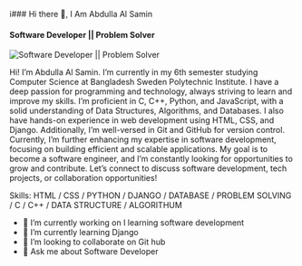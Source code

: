 i### Hi there 👋, I Am Abdulla Al Samin
#### Software Developer || Problem Solver
![Software Developer || Problem Solver](https://arturssmirnovs.github.io/github-profile-readme-generator/images/banner.png)

Hi! I’m Abdulla Al Samin. I’m currently in my 6th semester studying Computer Science at Bangladesh Sweden Polytechnic Institute. I have a deep passion for programming and technology, always striving to learn and improve my skills.
I’m proficient in C, C++, Python, and JavaScript, with a solid understanding of Data Structures, Algorithms, and Databases. I also have hands-on experience in web development using HTML, CSS, and Django. Additionally, I’m well-versed in Git and GitHub for version control. Currently, I’m further enhancing my expertise in software development, focusing on building efficient and scalable applications.
My goal is to become a software engineer, and I’m constantly looking for opportunities to grow and contribute. Let’s connect to discuss software development, tech projects, or collaboration opportunities!


Skills:  HTML / CSS / PYTHON / DJANGO / DATABASE / PROBLEM SOLVING / C / C++ / DATA STRUCTURE / ALGORITHUM

- 🔭 I’m currently working on I learning software development 
- 🌱 I’m currently learning Django 
- 👯 I’m looking to collaborate on Git hub 
- 💬 Ask me about Software Developer 

